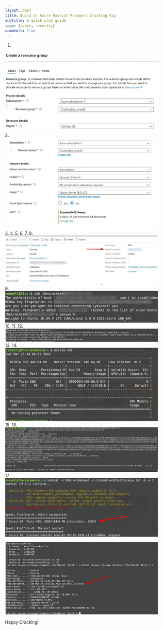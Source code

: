 ```yaml
---
layout: post
title: Build an Azure Hashcat Password Cracking Rig
subtitle: A quick prep guide
tags: [azure, security]
comments: true
---
```


1.
![screenshot](/img/crack_01.jpg)
2.
![screenshot](/img/crack_02.jpg)
3.
4.
5.
6.
7.
8.
![screenshot](/img/crack_08.jpg)
9.
![screenshot](/img/crack_09.jpg)
10.
11.
12.
![screenshot](/img/crack_12.jpg)
13.
14.
![screenshot](/img/crack_14.jpg)
15.
16.
![screenshot](/img/crack_16.jpg)
17
![screenshot](/img/crack_17_01.jpg)

![screenshot](/img/crack_17_02.jpg)


    
Happy Cracking!
